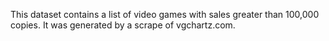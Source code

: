 This dataset contains a list of video games with sales greater than 100,000 copies. It was generated by a scrape of vgchartz.com.
